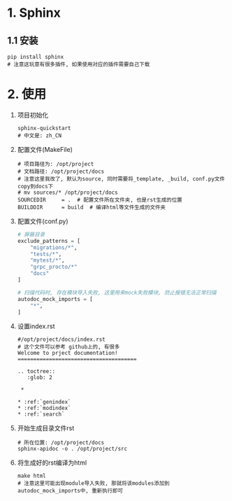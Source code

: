 # 1. Sphinx

## 1.1 安装

```shell
pip install sphinx
# 注意这玩意有很多插件, 如果使用对应的插件需要自己下载
```

# 2. 使用

1. 项目初始化

   ```shell
   sphinx-quickstart
   # 中文是: zh_CN
   ```

2. 配置文件(MakeFile)

   ```shell
   # 项目路径为: /opt/project
   # 文档路径: /opt/project/docs
   # 注意这里我改了, 默认为source, 同时需要将_template, _build, conf.py文件copy到docs下
   # mv sources/* /opt/project/docs
   SOURCEDIR     = .  # 配置文件所在文件夹, 也是rst生成的位置
   BUILDDIR      = build  # 编译html等文件生成的文件夹
   ```

3. 配置文件(conf.py)

   ```python
   # 屏蔽目录
   exclude_patterns = [
       "migrations/*",
       "tests/*",
       "mytest/*",
       "grpc_procto/*"
       "docs"
   ]
   
   # 扫描代码时, 存在模块导入失败, 这里用来mock失败模块, 防止报错无法正常扫描
   autodoc_mock_imports = [
       "*",
   ]
   ```

4. 设置index.rst

   ```shell
   #/opt/project/docs/index.rst
   # 这个文件可以参考 github上的, 有很多
   Welcome to prject documentation!
   ======================================
   
   .. toctree::
      :glob: 2
   	
   	*
   
   * :ref:`genindex`
   * :ref:`modindex`
   * :ref:`search`
   ```

   

5. 开始生成目录文件rst

   ```shell
   # 所在位置: /opt/project/docs
   sphinx-apidoc -o . /opt/project/src
   ```

6. 将生成好的rst编译为html

   ```shell
   make html
   # 注意这里可能出现module导入失败, 那就将该modules添加到autodoc_mock_imports中, 重新执行即可
   ```

   

